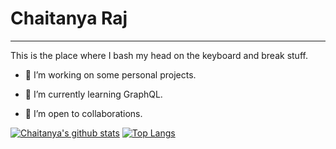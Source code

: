# Chaitanya Raj

---

<!--
**Chaitanya-Raj/Chaitanya-Raj** is a ✨ _special_ ✨ repository because its `README.md` (this file) appears on your GitHub profile.

Here are some ideas to get you started:
-->

This is the place where I bash my head on the keyboard and break stuff.

- 🔭 I’m working on some personal projects.

- 🌱 I’m currently learning GraphQL.

- 👯 I’m open to collaborations.

<!--
- ⚡ Fun fact: Firefighting was invented for the purpose of abusing people whose homes were ablaze. From the wiki:

> The first Roman fire brigade of which we have any substantial history was created by Marcus Licinius Crassus. Marcus Licinius Crassus was born into a wealthy Roman family around the year 115 BC, and acquired an enormous fortune through (in the words of Plutarch) "fire and rapine." One of his most lucrative schemes took advantage of the fact that Rome had no fire department. Crassus filled this void by creating his own brigade—500 men strong—which rushed to burning buildings at the first cry of alarm. Upon arriving at the scene, however, the  fire fighters did nothing while their employer bargained over the price of their services with the distressed property owner. If Crassus could not negotiate a satisfactory price, his  men simply let the structure burn to the ground, after which he offered to purchase it for a fraction of its value.

> Emperor Nero took the basic idea from Crassus and then built on it to form the Vigiles in AD 60 to combat fires using bucket brigades and pumps, as well as poles, hooks and even ballistae to tear down buildings in advance of the flames. The Vigiles patrolled the streets of Rome to watch for fires and served as a police force. The later brigades consisted of hundreds of men, all ready for action. When there was a fire, the men would line up to the nearest water source and pass buckets hand in hand to the fire.
-->

<!-- ### 📊 This week I spent my time on -->

<!--START_SECTION:waka
```text
JavaScript         4 hrs 44 mins   ███████████████████████░░   92.22 %
reStructuredText   20 mins         █░░░░░░░░░░░░░░░░░░░░░░░░   06.52 %
CSS                2 mins          ░░░░░░░░░░░░░░░░░░░░░░░░░   00.95 %
HTML               0 secs          ░░░░░░░░░░░░░░░░░░░░░░░░░   00.27 %
Other              0 secs          ░░░░░░░░░░░░░░░░░░░░░░░░░   00.04 %
```
END_SECTION:waka-->

[![Chaitanya's github stats](https://github-readme-stats.vercel.app/api?username=chaitanya-raj&count_private=true&show_icons=true&hide=stars&theme=dark)](https://github.com/anuraghazra/github-readme-stats)
[![Top Langs](https://github-readme-stats.vercel.app/api/top-langs/?username=chaitanya-raj&layout=compact&theme=dark)](https://github.com/anuraghazra/github-readme-stats)
